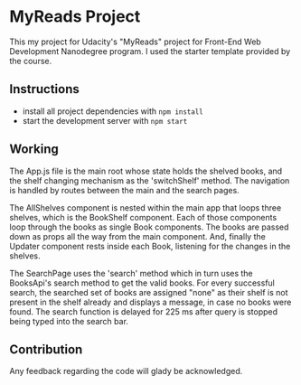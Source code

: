 # MyReads Project

This my project for Udacity's "MyReads" project for Front-End Web Development Nanodegree program. I used the starter template provided by the course.

## Instructions

* install all project dependencies with `npm install`
* start the development server with `npm start`

## Working
The App.js file is the main root whose state holds the shelved books, and the shelf changing mechanism as the 'switchShelf' method. The navigation is handled by routes between the main and the search pages.  

The AllShelves component is nested within the main app that loops three shelves, which is the BookShelf component. Each of those components loop through the books as single Book components. The books are passed down as props all the way from the main component. And, finally the Updater component rests inside each Book, listening for the changes in the shelves.  

The SearchPage uses the 'search' method which in turn uses the BooksApi's search method to get the valid books. For every successful search, the searched set of books are assigned "none" as their shelf is not present in the shelf already and displays a message, in case no books were found. The search function is delayed for 225 ms after query is stopped being typed into the search bar.  

## Contribution
Any feedback regarding the code will glady be acknowledged.